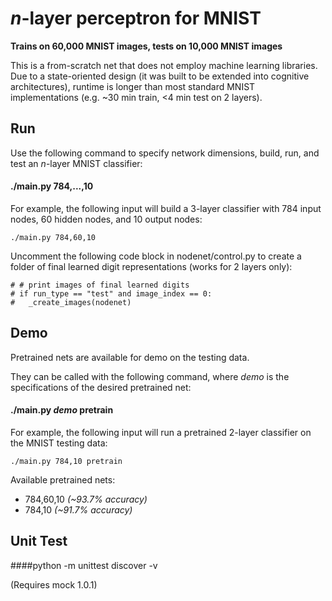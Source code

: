 # *n*-layer perceptron for MNIST
**Trains on 60,000 MNIST images, tests on 10,000 MNIST images**

This is a from-scratch net that does not employ machine learning libraries.  Due to a state-oriented design (it was built to be extended into cognitive architectures), runtime is longer than most standard MNIST implementations (e.g. ~30 min train, <4 min test on 2 layers). 


## Run
Use the following command to specify network dimensions, build, run, and test an *n*-layer MNIST classifier:

#### ./main.py 784,...,10

For example, the following input will build a 3-layer classifier with 784 input nodes, 60 hidden nodes, and 10 output nodes:

    ./main.py 784,60,10

Uncomment the following code block in nodenet/control.py to create a folder of final learned digit representations (works for 2 layers only):

	# # print images of final learned digits
	# if run_type == "test" and image_index == 0:
	# 	_create_images(nodenet)

## Demo
Pretrained nets are available for demo on the testing data.

They can be called with the following command, where *demo* is the specifications of the desired pretrained net:

#### ./main.py *demo* pretrain

For example, the following input will run a pretrained 2-layer classifier on the MNIST testing data:

    ./main.py 784,10 pretrain

Available pretrained nets:

* 784,60,10 *(~93.7% accuracy)*
* 784,10 *(~91.7% accuracy)*

## Unit Test
####python -m unittest discover -v

(Requires mock 1.0.1)

